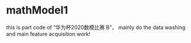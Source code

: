# mathModel1

this is part code of “华为杯2020数模比赛 B”， mainly do the data washing and main feature acquisition work!

